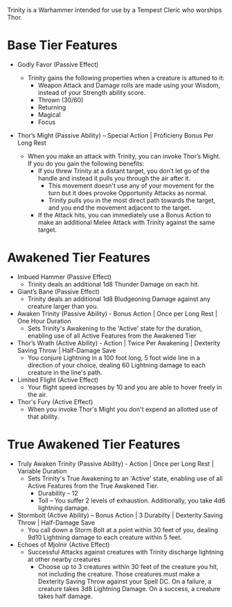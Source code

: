 ﻿Trinity is a Warhammer intended for use by a Tempest Cleric who worships Thor.

# Base Tier Features
* Godly Favor (Passive Effect)
	* Trinity gains the following properties when a creature is attuned to it:
		- Weapon Attack and Damage rolls are made using your Wisdom, instead of your Strength ability score.
		- Thrown (30/60)
		- Returning
		- Magical
		- Focus

* Thor’s Might (Passive Ability) – Special Action | Proficieny Bonus Per Long Rest
	* When you make an attack with Trinity, you can invoke Thor’s Might. If you do you gain the following benefits:
		- If you threw Trinity at a distant target, you don’t let go of the handle and instead it pulls you through the air after it.
			* This movement doesn't use any of your movement for the turn but it does provoke Opportunity Attacks as normal.
			* Trinity pulls you in the most direct path towards the target, and you end the movement adjacent to the target.
		- If the Attack hits, you can immediately use a Bonus Action to make an additional Melee Attack with Trinity against the same target.

# Awakened Tier Features
* Imbued Hammer (Passive Effect)
	* Trinity deals an additional 1d8 Thunder Damage on each hit.
* Giant’s Bane (Passive Effect)
	* Trinity deals an additional 1d8 Bludgeoning Damage against any creature larger than you.
* Awaken Trinity (Passive Ability) - Bonus Action | Once per Long Rest | One Hour Duration
	* Sets Trinity's Awakening to the 'Active' state for the duration, enabling use of all Active Features from the Awakened Tier
* Thor’s Wrath (Active Ability) - Action | Twice Per Awakening | Dexterity Saving Throw | Half-Damage Save
	* You conjure Lightning in a 100 foot long, 5 foot wide line in a direction of your choice, dealing 60 Lightning damage to each creature in the line's path.
* Limited Flight (Active Effect)
	* Your flight speed increases by 10 and you are able to hover freely in the air.
* Thor's Fury (Active Effect)
	* When you invoke Thor's Might you don't expend an allotted use of that ability.

# True Awakened Tier Features
* Truly Awaken Trinity (Passive Ability) - Action | Once per Long Rest | Variable Duration
	* Sets Trinity's True Awakening to an 'Active' state, enabling use of all Active Features from the True Awakened Tier.
		- Durability – 12
		- Toll – You suffer 2 levels of exhaustion. Additionally, you take 4d6 lightning damage.
* Stormbolt (Active Ability) – Bonus Action | 3 Durabilty | Dexterity Saving Throw | Half-Damage Save
	* You call down a Storm Bolt at a point within 30 feet of you, dealing 9d10 Lightning damage to each creature within 5 feet.
* Echoes of Mjolnir (Active Effect)
	* Successful Attacks against creatures with Trinity discharge lightning at other nearby creatures
		- Choose up to 3 creatures within 30 feet of the creature you hit, not including the creature. Those creatures must make a Dexterity Saving Throw against your Spell DC. On a failure, a creature takes 3d8 Lightning Damage. On a success, a creature takes half damage.
